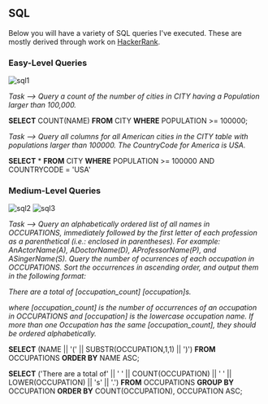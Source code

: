 ## SQL

Below you will have a variety of SQL queries I've executed. These are mostly derived through work on [HackerRank](https://www.hackerrank.com). 

### Easy-Level Queries

![sql1](https://user-images.githubusercontent.com/97853367/156213439-f64b7373-e834-4f38-9bfb-2d0050db4639.jpg)

*Task --> Query a count of the number of cities in CITY having a Population larger than 100,000.*

**SELECT** COUNT(NAME) 
  **FROM** CITY 
  **WHERE** POPULATION >= 100000;

*Task --> Query all columns for all American cities in the CITY table with populations larger than 100000. The CountryCode for America is USA.*

**SELECT** *
    **FROM** CITY
    **WHERE** POPULATION >= 100000 AND COUNTRYCODE = 'USA'

### Medium-Level Queries

![sql2](https://user-images.githubusercontent.com/97853367/156215274-12f858df-ed1e-4751-b6c2-c164d198be23.png)
![sql3](https://user-images.githubusercontent.com/97853367/156215295-83470047-d511-44c6-bc02-b0dee6d32240.png)

*Task --> Query an alphabetically ordered list of all names in OCCUPATIONS, immediately followed by the first letter of each profession as a parenthetical (i.e.: enclosed in parentheses). For example: AnActorName(A), ADoctorName(D), AProfessorName(P), and ASingerName(S).
Query the number of ocurrences of each occupation in OCCUPATIONS. Sort the occurrences in ascending order, and output them in the following format:*

*There are a total of [occupation_count] [occupation]s.*

*where [occupation_count] is the number of occurrences of an occupation in OCCUPATIONS and [occupation] is the lowercase occupation name. If more than one Occupation has the same [occupation_count], they should be ordered alphabetically.*


**SELECT** (NAME || '(' || SUBSTR(OCCUPATION,1,1) || ')') 
**FROM** OCCUPATIONS 
**ORDER BY** NAME ASC;

**SELECT** ('There are a total of' || ' ' || COUNT(OCCUPATION) || ' ' || LOWER(OCCUPATION) || 's' || '.')
**FROM** OCCUPATIONS
**GROUP BY** OCCUPATION
**ORDER BY** COUNT(OCCUPATION), OCCUPATION ASC;
